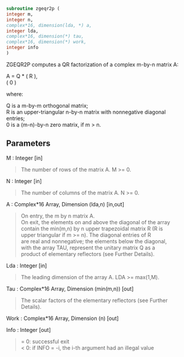 ```fortran  
subroutine zgeqr2p (  
integer m,  
integer n,  
complex*16, dimension(lda, *) a,  
integer lda,  
complex*16, dimension(*) tau,  
complex*16, dimension(*) work,  
integer info  
)  
```  
  
ZGEQR2P computes a QR factorization of a complex m-by-n matrix A:  
  
A = Q * ( R ),  
( 0 )  
  
where:  
  
Q is a m-by-m orthogonal matrix;  
R is an upper-triangular n-by-n matrix with nonnegative diagonal  
entries;  
0 is a (m-n)-by-n zero matrix, if m > n.  
  
  
## Parameters  
M : Integer [in]  
> The number of rows of the matrix A.  M >= 0.  
  
N : Integer [in]  
> The number of columns of the matrix A.  N >= 0.  
  
A : Complex*16 Array, Dimension (lda,n) [in,out]  
> On entry, the m by n matrix A.  
> On exit, the elements on and above the diagonal of the array  
> contain the min(m,n) by n upper trapezoidal matrix R (R is  
> upper triangular if m >= n). The diagonal entries of R  
> are real and nonnegative; the elements below the diagonal,  
> with the array TAU, represent the unitary matrix Q as a  
> product of elementary reflectors (see Further Details).  
  
Lda : Integer [in]  
> The leading dimension of the array A.  LDA >= max(1,M).  
  
Tau : Complex*16 Array, Dimension (min(m,n)) [out]  
> The scalar factors of the elementary reflectors (see Further  
> Details).  
  
Work : Complex*16 Array, Dimension (n) [out]  
  
Info : Integer [out]  
> = 0: successful exit  
> < 0: if INFO = -i, the i-th argument had an illegal value  
  
